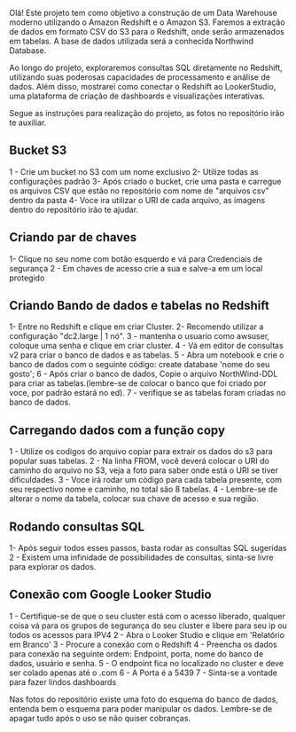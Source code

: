 Olá! Este projeto tem como objetivo a construção de um Data Warehouse moderno utilizando o Amazon Redshift e o Amazon S3. Faremos a extração de dados em formato CSV do S3 para o Redshift, onde serão armazenados em tabelas. A base de dados utilizada será a conhecida Northwind Database.

Ao longo do projeto, exploraremos consultas SQL diretamente no Redshift, utilizando suas poderosas capacidades de processamento e análise de dados. Além disso, mostrarei como conectar o Redshift ao LookerStudio, uma plataforma de criação de dashboards e visualizações interativas.

Segue as instruções para realização do projeto, as fotos no repositório irão te auxiliar.

## Bucket S3
1 - Crie um bucket no S3 com um nome exclusivo 
2- Utilize todas as configurações padrão
3- Após criado o bucket, crie uma pasta e carregue os arquivos CSV que estão no repositório com nome de "arquivos csv" dentro da pasta
4- Voce ira utilizar o URI de cada arquivo, as imagens dentro do repositório irão te ajudar.

## Criando par de chaves
1- Clique no seu nome com botão esquerdo e vá para Credenciais de segurança
2 - Em chaves de acesso crie a sua e salve-a em um local protegido

## Criando Bando de dados e tabelas no Redshift
1- Entre no Redshift e clique em criar Cluster.
2- Recomendo utilizar a configuração "dc2.large | 1 nó".
3 - mantenha o usuario como awsuser, coloque uma senha e clique em criar cluster.
4 - Vá em editor de consultas v2 para criar o banco de dados e as tabelas.
5 - Abra um notebook e crie o banco de dados com o seguinte código: create database 'nome do seu gosto';
6 - Após criar o banco de dados, Copie o arquivo NorthWind-DDL para criar as tabelas.(lembre-se de colocar o banco que foi criado por voce, por padrão estará no ed).
7 - verifique se as tabelas foram criadas no banco de dados.

## Carregando dados com a função copy
1 - Utilize os codigos do arquivo copiar para extrair os dados do s3 para popular suas tabelas.
2 - Na linha FROM, você deverá colocar o URI do caminho do arquivo no S3, veja a foto para saber onde está o URI se tiver dificuldades.
3 - Voce irá rodar um código para cada tabela presente, com seu respectivo nome e caminho, no total são 8 tabelas.
4 - Lembre-se de alterar o nome da tabela, colocar sua chave de acesso e sua região.

## Rodando consultas SQL
1- Após seguir todos esses passos, basta rodar as consultas SQL sugeridas
2 - Existem uma infinidade de possibilidades de consultas, sinta-se livre para explorar os dados.

## Conexão com Google Looker Studio
1 - Certifique-se de que o seu cluster está com o acesso liberado, qualquer coisa vá para os grupos de segurança do seu cluster e libere para seu ip ou todos os acessos para IPV4
2 - Abra o Looker Studio e clique em 'Relatório em Branco'
3 - Procure a conexão com o Redshift
4 - Preencha os dados para conexão na seguinte ordem: Endpoint, porta, nome do banco de dados, usuário e senha.
5 - O endpoint fica no localizado no cluster e deve ser colado apenas até o .com
6 - A Porta é a 5439
7 - Sinta-se a vontade para fazer lindos dashboards

Nas fotos do repositório existe uma foto do esquema do banco de dados, entenda bem o esquema para poder manipular os dados.
Lembre-se de apagar tudo após o uso se não quiser cobranças.